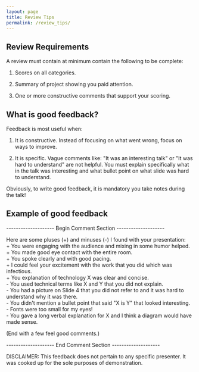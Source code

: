 ```yaml
---
layout: page
title: Review Tips
permalink: /review_tips/
---
```


## Review Requirements

A review must contain at minimum contain the following to be complete:

1. Scores on all categories.

1. Summary of project showing you paid attention.

1. One or more constructive comments that support your scoring.

## What is good feedback?

Feedback is most useful when:

1. It is constructive.  Instead of focusing on what went wrong, focus on ways to improve.

1. It is specific.  Vague comments like: "It was an interesting talk" or "It was hard to understand" are not helpful.  You must explain specifically what in the talk was interesting and what bullet point on what slide was hard to understand.

Obviously, to write good feedback, it is mandatory you take notes during the talk!

## Example of good feedback

-------------------- Begin Comment Section --------------------

Here are some pluses (+) and minuses (-) I found with your presentation:  
\+ You were engaging with the audience and mixing in some humor helped.  
\+ You made good eye contact with the entire room.  
\+ You spoke clearly and with good pacing.  
\+ I could feel your excitement with the work that you did which was infectious.  
\+ You explanation of technology X was clear and concise.  
\- You used technical terms like X and Y that you did not explain.  
\- You had a picture on Slide 4 that you did not refer to and it was hard to understand why it was there.  
\- You didn't mention a bullet point that said "X is Y" that looked interesting.  
\- Fonts were too small for my eyes!  
\- You gave a long verbal explanation for X and I think a diagram would have made sense.  

(End with a few feel good comments.)

-------------------- End Comment Section --------------------

DISCLAIMER: This feedback does not pertain to any specific presenter.  It was cooked up for the sole purposes of demonstration.
